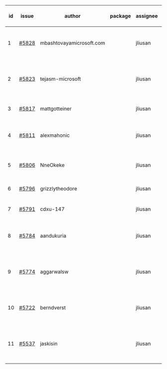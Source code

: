 | id | issue | author | package | assignee | bot advice | created date of issue | target release date | date from target |
| ------ | ------ | ------ | ------ | ------ | ------ | ------ | ------ | :-----: |
| 1 | [#5828](https://github.com/Azure/sdk-release-request/issues/5828) | mbashtovayamicrosoft.com |  | jliusan | new comment. Attention to inconsistent tag. | 01-15 | 02-28 |  |
| 2 | [#5823](https://github.com/Azure/sdk-release-request/issues/5823) | tejasm-microsoft |  | jliusan | close to release date. Attention to inconsistent tag. | 01-15 | 01-24 | 2 |
| 3 | [#5817](https://github.com/Azure/sdk-release-request/issues/5817) | mattgotteiner |  | jliusan | Attention to inconsistent tag. | 01-13 | 02-28 |  |
| 4 | [#5811](https://github.com/Azure/sdk-release-request/issues/5811) | alexmahonic |  | jliusan | new issue. close to release date. HoldOn. | 01-10 | 01-24 | 2 |
| 5 | [#5806](https://github.com/Azure/sdk-release-request/issues/5806) | NneOkeke |  | jliusan | close to release date. FirstGA. | 01-09 | 01-24 | 2 |
| 6 | [#5796](https://github.com/Azure/sdk-release-request/issues/5796) | grizzlytheodore |  | jliusan | close to release date. | 01-06 | 01-24 | 2 |
| 7 | [#5791](https://github.com/Azure/sdk-release-request/issues/5791) | cdxu-147 |  | jliusan | close to release date. | 12-26 | 01-24 | 2 |
| 8 | [#5784](https://github.com/Azure/sdk-release-request/issues/5784) | aandukuria |  | jliusan | new comment. close to release date. | 12-16 | 01-23 | 1 |
| 9 | [#5774](https://github.com/Azure/sdk-release-request/issues/5774) | aggarwalsw |  | jliusan | new comment. close to release date. FirstBeta. | 12-11 | 01-24 | 2 |
| 10 | [#5722](https://github.com/Azure/sdk-release-request/issues/5722) | berndverst |  | jliusan | new issue. new comment. FirstBeta. TypeSpec. | 11-15 | 02-21 |  |
| 11 | [#5537](https://github.com/Azure/sdk-release-request/issues/5537) | jaskisin |  | jliusan | close to release date. FirstGA. HoldOn. TypeSpec. | 09-27 | 01-24 | 2 |
